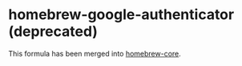 # homebrew-google-authenticator (deprecated)

This formula has been merged into [homebrew-core](https://github.com/Homebrew/homebrew-core/blob/master/Formula/google-authenticator-libpam.rb).
